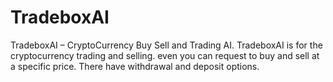 # TradeboxAI
TradeboxAI – CryptoCurrency Buy Sell and Trading AI. TradeboxAI is for the cryptocurrency trading and selling. even you can request to buy and sell at a specific price. There have withdrawal and deposit options.
